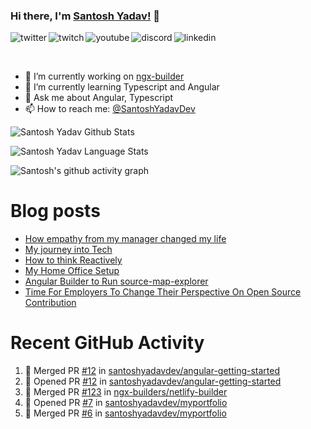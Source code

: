 ### Hi there, I'm [Santosh Yadav!](https://santoshyadav.dev) 👋

<p>
<a href="https://twitter.com/SantoshYadavDev">
   <img align="left" alt="twitter" src="https://img.shields.io/badge/Twitter-1DA1F2?style=for-the-badge&logo=twitter&logoColor=white" />
</a>&nbsp;&nbsp;

<a href="https://www.twitch.tv/santoshyadavdev">
   <img align="left" alt="twitch" src="https://img.shields.io/badge/Twitch-9146FF?style=for-the-badge&logo=twitch&logoColor=white" />
</a>&nbsp;&nbsp;

<a href="https://www.youtube.com/c/TechTalksWithSantosh">
   <img align="left" alt="youtube" src="https://img.shields.io/badge/YouTube-FF0000?style=for-the-badge&logo=youtube&logoColor=white" />
</a>&nbsp;&nbsp;

<a href="https://discord.gg/m6cNkVfXrQ">
   <img align="left" alt="discord" src="https://img.shields.io/badge/Discord-7289DA?style=for-the-badge&logo=discord&logoColor=white" />
</a>&nbsp;&nbsp;

<a href="https://www.linkedin.com/in/santoshyadavdev/">
   <img align="left" alt="linkedin" src="https://img.shields.io/badge/LinkedIn-0077B5?style=for-the-badge&logo=linkedin&logoColor=white" />
</a>
<p/>

<br/>
<p>

- 🔭 I’m currently working on [ngx-builder](https://github.com/ngx-builders)
- 🌱 I’m currently learning Typescript and Angular
- 💬 Ask me about Angular, Typescript
- 📫 How to reach me: [@SantoshYadavDev](https://twitter.com/SantoshYadavDev)

</p>

![Santosh Yadav Github Stats](https://github-readme-stats.anuraghazra1.vercel.app/api?username=SantoshYadavDev&show_icons=true&include_all_commits=true&theme=radical)

![Santosh Yadav Language Stats](https://github-readme-stats.anuraghazra1.vercel.app/api/top-langs/?username=SantoshYadavDev&layout=compact&theme=radical)

![Santosh's github activity graph](https://activity-graph.herokuapp.com/graph?username=SantoshYadavDev&theme=dracula)

# Blog posts
<!-- BLOG-POST-LIST:START -->
- [How empathy from my manager changed my life](https://dev.to/this-is-learning/how-empathy-from-my-manager-changed-my-life-1ac0)
- [My journey into Tech](https://dev.to/this-is-learning/my-journey-into-tech-1l6d)
- [How to think Reactively](https://dev.to/santoshyadav198613/how-to-think-reactively-39af)
- [My Home Office Setup](https://dev.to/this-is-learning/my-home-office-setup-3l3f)
- [Angular Builder to Run source-map-explorer](https://dev.to/santoshyadav198613/angular-builder-to-run-source-map-explorer-38hd)
- [Time For Employers To Change Their Perspective On Open Source Contribution](https://dev.to/this-is-learning/time-for-employers-to-change-their-perspective-on-open-source-contribution-14lm)
<!-- BLOG-POST-LIST:END -->

# Recent GitHub Activity
<!--START_SECTION:activity-->
1. 🎉 Merged PR [#12](https://github.com/santoshyadavdev/angular-getting-started/pull/12) in [santoshyadavdev/angular-getting-started](https://github.com/santoshyadavdev/angular-getting-started)
2. 💪 Opened PR [#12](https://github.com/santoshyadavdev/angular-getting-started/pull/12) in [santoshyadavdev/angular-getting-started](https://github.com/santoshyadavdev/angular-getting-started)
3. 🎉 Merged PR [#123](https://github.com/ngx-builders/netlify-builder/pull/123) in [ngx-builders/netlify-builder](https://github.com/ngx-builders/netlify-builder)
4. 💪 Opened PR [#7](https://github.com/santoshyadavdev/myportfolio/pull/7) in [santoshyadavdev/myportfolio](https://github.com/santoshyadavdev/myportfolio)
5. 🎉 Merged PR [#6](https://github.com/santoshyadavdev/myportfolio/pull/6) in [santoshyadavdev/myportfolio](https://github.com/santoshyadavdev/myportfolio)
<!--END_SECTION:activity-->
